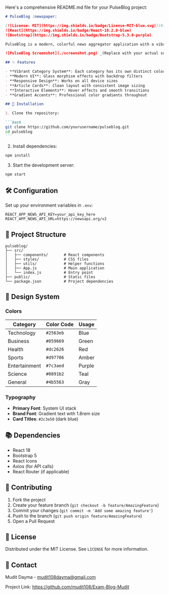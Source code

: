 Here's a comprehensive README.md file for your PulseBlog project:

````markdown
# PulseBlog :newspaper:

[![License: MIT](https://img.shields.io/badge/License-MIT-blue.svg)](https://opensource.org/licenses/MIT)
![React](https://img.shields.io/badge/React-18.2.0-blue)
![Bootstrap](https://img.shields.io/badge/Bootstrap-5.3.0-purple)

PulseBlog is a modern, colorful news aggregator application with a vibrant UI that displays articles from various categories. Features a gradient-rich design with glass morphism effects and category-specific color coding.

![PulseBlog Screenshot](./screenshot.png) _(Replace with your actual screenshot)_

## ✨ Features

- **Vibrant Category System**: Each category has its own distinct color scheme
- **Modern UI**: Glass morphism effects with backdrop filters
- **Responsive Design**: Works on all device sizes
- **Article Cards**: Clean layout with consistent image sizing
- **Interactive Elements**: Hover effects and smooth transitions
- **Gradient Accents**: Professional color gradients throughout

## 🚀 Installation

1. Clone the repository:

```bash
git clone https://github.com/yourusername/pulseblog.git
cd pulseblog
```
````

2. Install dependencies:

```bash
npm install
```

3. Start the development server:

```bash
npm start
```

## 🛠️ Configuration

Set up your environment variables in `.env`:

```env
REACT_APP_NEWS_API_KEY=your_api_key_here
REACT_APP_NEWS_API_URL=https://newsapi.org/v2
```

## 📂 Project Structure

```
pulseblog/
├── src/
│   ├── components/       # React components
│   ├── styles/           # CSS files
│   ├── utils/            # Helper functions
│   ├── App.js            # Main application
│   └── index.js          # Entry point
├── public/               # Static files
└── package.json          # Project dependencies
```

## 🎨 Design System

### Colors

| Category      | Color Code | Usage  |
| ------------- | ---------- | ------ |
| Technology    | `#2563eb`  | Blue   |
| Business      | `#059669`  | Green  |
| Health        | `#dc2626`  | Red    |
| Sports        | `#d97706`  | Amber  |
| Entertainment | `#7c3aed`  | Purple |
| Science       | `#0891b2`  | Teal   |
| General       | `#4b5563`  | Gray   |

### Typography

- **Primary Font**: System UI stack
- **Brand Font**: Gradient text with 1.8rem size
- **Card Titles**: `#2c3e50` (dark blue)

## 📚 Dependencies

- React 18
- Bootstrap 5
- React Icons
- Axios (for API calls)
- React Router (if applicable)

## 🤝 Contributing

1. Fork the project
2. Create your feature branch (`git checkout -b feature/AmazingFeature`)
3. Commit your changes (`git commit -m 'Add some amazing feature'`)
4. Push to the branch (`git push origin feature/AmazingFeature`)
5. Open a Pull Request

## 📜 License

Distributed under the MIT License. See `LICENSE` for more information.

## 📧 Contact

Mudit Dayma - mudit108dayma@gmail.com

Project Link: https://github.com/mudit108/Exam-Blog-Mudit

```

```
